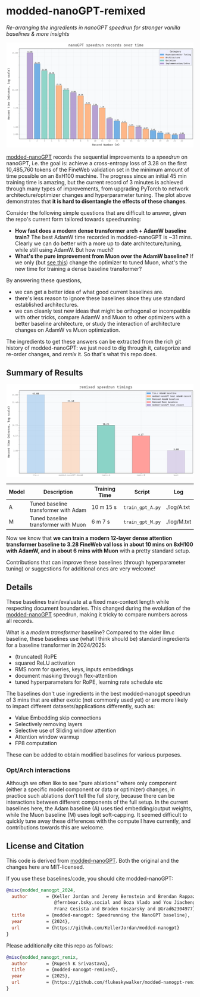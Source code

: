 # modded-nanoGPT-remixed

*Re-arranging the ingredients in nanoGPT speedrun for stronger vanilla baselines & more insights*

![Plot](./img/plot-a.png)


[modded-nanoGPT](https://github.com/KellerJordan/modded-nanogpt) records the sequential improvements to a *speedrun* on nanoGPT, i.e. the goal is: achieve a cross-entropy loss of 3.28 on the first 10,485,760 tokens of the FineWeb validation set in the minimum amount of time possible on an 8xH100 machine.
The progress since an initial 45 min training time is amazing, but the current record of 3 minutes is achieved through many types of improvements, from upgrading PyTorch to network architecture/optimizer changes and hyperparameter tuning.
The plot above demonstrates that **it is hard to disentangle the effects of these changes**.

Consider the following simple questions that are difficult to answer, given the repo's current form tailored towards speedrunning:
- **How fast does a modern dense transformer arch + AdamW baseline train?** The best AdamW time recorded in modded-nanoGPT is ~31 mins. Clearly we can do better with a more up to date architecture/tuning, while still using AdamW. But how much?
- **What's the pure improvement from Muon over the AdamW baseline?** If we only (but [see this](#optarch-interactions)) change the optimizer to tuned Muon, what's the new time for training a dense baseline transformer?

By answering these questions,
- we can get a better idea of what good current baselines are.
- there's less reason to ignore these baselines since they use standard established architectures.
- we can cleanly test new ideas that might be orthogonal or incompatible with other tricks, compare AdamW and Muon to other optimizers with a better baseline architecture, or study the interaction of architecture changes on AdamW vs Muon optimization.

The ingredients to get these answers can be extracted from the rich git history of modded-nanoGPT: we just need to dig through it, categorize and re-order changes, and *remix* it.
So that's what this repo does.

## Summary of Results

![Plot](./img/plot-b.png)

| Model | Description                          | Training Time | Script           | Log         |
|-------|--------------------------------------|---------------|------------------|-------------|
| A     | Tuned baseline transformer with Adam | 10 m 15 s     | `train_gpt_A.py` | ./log/A.txt |
| M     | Tuned baseline transformer with Muon | 6 m 7 s       | `train_gpt_M.py` | ./log/M.txt |

Now we know that **we can train a modern 12-layer dense attention transformer baseline to 3.28 FineWeb val loss in about 10 mins on 8xH100 with AdamW, and in about 6 mins with Muon** with a pretty standard setup.

Contributions that can improve these baselines (through hyperparameter tuning) or suggestions for additional ones are very welcome!

## Details

These baselines train/evaluate at a fixed max-context length while respecting document boundaries. 
This changed during the evolution of the [modded-nanoGPT](https://github.com/KellerJordan/modded-nanogpt) speedrun, making it tricky to compare numbers across all records.

What is a *modern transformer* baseline? Compared to the older llm.c baseline, these baselines use (what I think should be) standard ingredients for a baseline transformer in 2024/2025:
- (truncated) RoPE
- squared ReLU activation
- RMS norm for queries, keys, inputs embeddings
- document masking through flex-attention
- tuned hyperparameters for RoPE, learning rate schedule etc

The baselines don't use ingredients in the best modded-nanogpt speedrun of 3 mins that are either exotic (not commonly used yet) or are more likely to impact different datasets/applications differently, such as:
- Value Embedding skip connections
- Selectively removing layers
- Selective use of Sliding window attention
- Attention window warmup
- FP8 computation

These can be added to obtain modified baselines for various purposes.

### Opt/Arch interactions

Although we often like to see "pure ablations" where only component (either a specific model component or data or optimizer) changes, in practice such ablations don't tell the full story, because there can be interactions between different components of the full setup.
In the current baselines here, the Adam baseline (A) uses tied embedding/output weights, while the Muon baseline (M) uses logit soft-capping. It seemed difficult to quickly tune away these differences with the compute I have currently, and contributions towards this are welcome.

## License and Citation

This code is derived from [modded-nanoGPT](https://github.com/KellerJordan/modded-nanogpt).
Both the original and the changes here are MIT-licensed.

If you use these baselines/code, you should cite modded-nanoGPT:

```bibtex
@misc{modded_nanogpt_2024,
  author       = {Keller Jordan and Jeremy Bernstein and Brendan Rappazzo and
                  @fernbear.bsky.social and Boza Vlado and You Jiacheng and
                  Franz Cesista and Braden Koszarsky and @Grad62304977},
  title        = {modded-nanogpt: Speedrunning the NanoGPT baseline},
  year         = {2024},
  url          = {https://github.com/KellerJordan/modded-nanogpt}
}
```

Please additionally cite this repo as follows:

```bibtex
@misc{modded_nanogpt_remix,
  author       = {Rupesh K Srivastava},
  title        = {modded-nanogpt-remixed},
  year         = {2025},
  url          = {https://github.com/flukeskywalker/modded-nanogpt-remixed}
}
```
